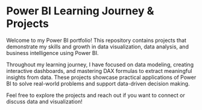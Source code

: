 # **Power BI Learning Journey & Projects**

Welcome to my Power BI portfolio! This repository contains projects that demonstrate my skills and growth in data visualization, data analysis, and business intelligence using Power BI.

Throughout my learning journey, I have focused on data modeling, creating interactive dashboards, and mastering DAX formulas to extract meaningful insights from data. These projects showcase practical applications of Power BI to solve real-world problems and support data-driven decision making.

Feel free to explore the projects and reach out if you want to connect or discuss data and visualization!

